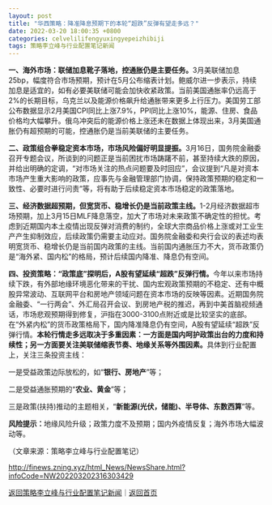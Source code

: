 ```yaml
---
layout: post
title: "华西策略：降准降息预期下的本轮“超跌”反弹有望走多远？"
date: 2022-03-20 18:00:35 +0800
categories: celvelilifengyuxingyepeizhibiji
tags: 策略李立峰与行业配置笔记新闻
---
```

<p><strong>一、海外市场：联储加息靴子落地，控通胀仍是主要任务。</strong>3月美联储加息25bp，幅度符合市场预期，预计在5月公布缩表计划。鲍威尔进一步表示，持续加息是适宜的，如有必要美联储可能会加快收紧政策。当前美国通胀率仍远高于2%的长期目标，乌克兰以及能源价格飙升给通胀带来更多上行压力。美国劳工部公布数据显示2月美国CPI同比上涨7.9%，PPI同比上涨10%，能源、住房、食品价格均大幅攀升。俄乌冲突后的能源价格上涨还未在数据上体现出来，3月美国通胀仍有超预期的可能，控通胀仍是当前美联储的主要任务。</p>
 <p><strong>二、政策组合拳稳定资本市场，市场风险偏好明显提振。</strong>3月16日，国务院金融委召开专题会议，所谈到的问题正是当前困扰市场踌躇不前，甚至持续大跌的原因，并给出明确的定调，“对市场关注的热点问题要及时回应”，会议提到“凡是对资本市场产生重大影响的政策，应事先与金融管理部门协调，保持政策预期的稳定和一致性、必要时进行问责”等，将有助于后续稳定资本市场稳定的政策落地。</p>
 <p><strong>三、经济数据超预期，但宽货币、稳增长仍是当前政策主线。</strong>1-2月经济数据超市场预期，加上3月15日MLF降息落空，加大了市场对未来政策不确定性的担忧。考虑到近期国内本土疫情出现反弹对消费的制约，全球大宗商品价格上涨或对工业生产产生抑制效应，后续政策仍需要主动应对。国务院金融委和央行会议的表述均表明宽货币、稳增长仍是当前国内政策的主线。当前国内通胀压力不大，货币政策仍是“海外紧、国内松”的格局，预计后续国内降准、降息仍有空间。</p>
 <p><strong>四、投资策略：“政策底”探明后，A股有望延续“超跌”反弹行情。</strong>今年以来市场持续下跌，有外部地缘环境恶化带来的干扰、国内宏观政策预期的不稳定、还有中概股异常波动、互联网平台和房地产领域问题在资本市场的反映等因素。近期国务院金融委、“一行两会”、外汇局召开会议、到房地产税的推迟，再到中美首脑视频通话，市场悲观预期得到修复，沪指在3000-3100点附近或是比较坚实的底部。在“外紧内松”的货币政策格局下，国内降准降息仍有空间，A股有望延续“超跌”反弹行情。<strong>本轮行情走多远取决于多重因素：一方面是国内呵护政策出台的力度和持续性；另一方面要关注美联储缩表节奏、地缘关系等外围因素。</strong>具体到行业配置上，关注三条投资主线：</p>
 <p>一是受益政策边际放松的，如“<strong>银行、房地产</strong>”等；</p>
 <p>二是受益通胀预期的“<strong>农业、黄金</strong>”等；</p>
 <p>三是政策(扶持)推动的主题相关，“<strong>新能源(光伏，储能)、半导体、东数西算</strong>”等。</p>
 <p><strong>风险提示：</strong>地缘风险升级；政策力度不及预期；国内外疫情反复；海外市场大幅波动等。</p><p class="em_media">（文章来源：策略李立峰与行业配置笔记）</p>

<http://finews.zning.xyz/html_News/NewsShare.html?infoCode=NW202203202316303429>

[返回策略李立峰与行业配置笔记新闻](//finews.withounder.com/category/celvelilifengyuxingyepeizhibiji.html)｜[返回首页](//finews.withounder.com/)